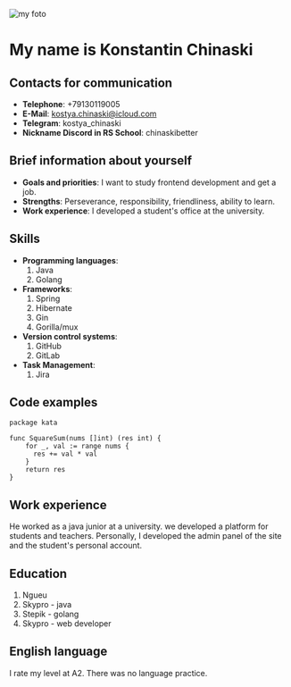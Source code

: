![my foto](https://cvam.ru/wp-content/uploads/2023/10/kot-mem-1-1.webp)
# My name is Konstantin Chinaski
## Contacts for communication
+ **Telephone**: +79130119005
+ **E-Mail**: kostya.chinaski@icloud.com
+ **Telegram**: kostya_chinaski
+ **Nickname Discord in RS School**: chinaskibetter
## Brief information about yourself
+ **Goals and priorities**: I want to study frontend development and get a job.
+ **Strengths**: Perseverance, responsibility, friendliness, ability to learn.
+ **Work experience**: I developed a student's office at the university.
## Skills
+ **Programming languages**:
    1. Java
    2. Golang
+ **Frameworks**:
    1. Spring
    2. Hibernate
    3. Gin
    4. Gorilla/mux
+ **Version control systems**:
    1. GitHub
    2. GitLab
+ **Task Management**:
    1. Jira
## Code examples
```golang
package kata

func SquareSum(nums []int) (res int) {
    for _, val := range nums {
      res += val * val
    }
    return res
}
```
## Work experience
He worked as a java junior at a university. we developed a platform for students and teachers. 
Personally, I developed the admin panel of the site and the student's personal account.
## Education
1. Ngueu
2. Skypro - java
3. Stepik - golang
4. Skypro - web developer
## English language
I rate my level at A2. There was no language practice.
